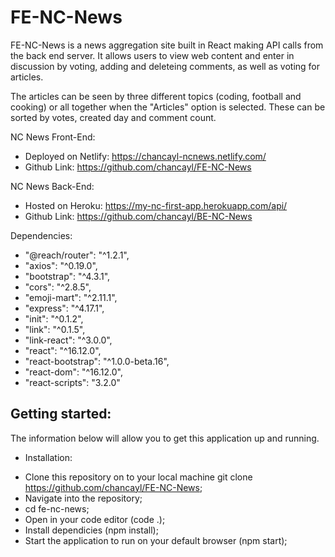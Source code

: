 # FE-NC-News

FE-NC-News is a news aggregation site built in React making API calls from the back end server. It allows users to view web content and enter in discussion by voting, adding and deleteing comments, as well as voting for articles.

The articles can be seen by three different topics (coding, football and cooking) or all together when the "Articles" option is selected. These can be sorted by votes, created day and comment count.

NC News Front-End:

- Deployed on Netlify: https://chancayl-ncnews.netlify.com/
- Github Link: https://github.com/chancayl/FE-NC-News

NC News Back-End:

- Hosted on Heroku: https://my-nc-first-app.herokuapp.com/api/
- Github Link: https://github.com/chancayl/BE-NC-News

Dependencies:

- "@reach/router": "^1.2.1",
- "axios": "^0.19.0",
- "bootstrap": "^4.3.1",
- "cors": "^2.8.5",
- "emoji-mart": "^2.11.1",
- "express": "^4.17.1",
- "init": "^0.1.2",
- "link": "^0.1.5",
- "link-react": "^3.0.0",
- "react": "^16.12.0",
- "react-bootstrap": "^1.0.0-beta.16",
- "react-dom": "^16.12.0",
- "react-scripts": "3.2.0"

## Getting started:

The information below will allow you to get this application up and running.

- Installation:

* Clone this repository on to your local machine git clone https://github.com/chancayl/FE-NC-News;
* Navigate into the repository;
* cd fe-nc-news;
* Open in your code editor (code .);
* Install dependicies (npm install);
* Start the application to run on your default browser (npm start);
